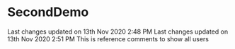 # SecondDemo
Last changes updated on 13th Nov 2020 2:48 PM
Last changes updated on 13th Nov 2020 2:51 PM 
This is reference comments to show all users
